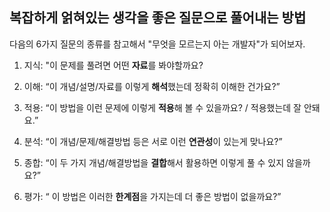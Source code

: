 ## 복잡하게 얽혀있는 생각을 좋은 질문으로 풀어내는 방법

다음의 6가지 질문의 종류를 참고해서 "무엇을 모르는지 아는 개발자"가 되어보자.

1. 지식: "이 문제를 풀려면 어떤 <strong>자료</strong>를 봐야할까요?

2. 이해: “이 개념/설명/자료를 이렇게 <strong>해석</strong>했는데 정확히 이해한 건가요?”

3. 적용: “이 방법을 이런 문제에 이렇게 <strong>적용</strong>해 볼 수 있을까요? / 적용했는데 잘 안돼요.”

4. 분석: “이 개념/문제/해결방법 등은 서로 이런 <strong>연관성</strong>이 있는게 맞나요?”

5. 종합: “이 두 가지 개념/해결방법을 <strong>결합</strong>해서 활용하면 이렇게 풀 수 있지 않을까요?”

6. 평가: “ 이 방법은 이러한 <strong>한계점</strong>을 가지는데 더 좋은 방법이 없을까요?”